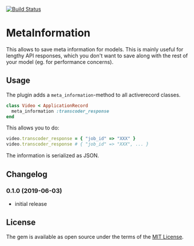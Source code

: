 [![Build Status](https://travis-ci.org/denkungsart/meta_information.svg?branch=master)](https://travis-ci.org/denkungsart/meta_information)

# MetaInformation
This allows to save meta information for models.
This is mainly useful for lengthy API responses, which you don't want to save along with the rest of your model (eg. for performance concerns).

## Usage
The plugin adds a `meta_information`-method to all activerecord classes.

```ruby
class Video < ApplicationRecord
  meta_information :transcoder_response
end
```

This allows you to do:

```ruby
video.transcoder_response = { "job_id" => "XXX" }
video.transcoder_response # { "job_id" => "XXX", ... }
```

The information is serialized as JSON.

## Changelog
### 0.1.0 (2019-06-03)
* initial release

## License
The gem is available as open source under the terms of the [MIT License](https://opensource.org/licenses/MIT).
